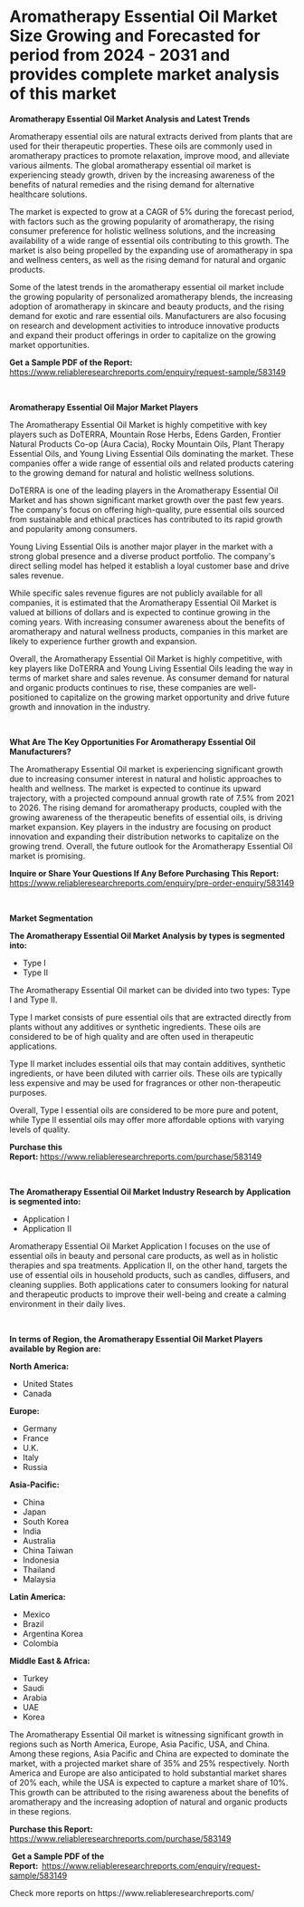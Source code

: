 <p><h1>Aromatherapy Essential Oil Market Size Growing and Forecasted for period from 2024 - 2031 and provides complete market analysis of this market</h1></p><p><strong>Aromatherapy Essential Oil Market Analysis and Latest Trends</strong></p>
<p><p>Aromatherapy essential oils are natural extracts derived from plants that are used for their therapeutic properties. These oils are commonly used in aromatherapy practices to promote relaxation, improve mood, and alleviate various ailments. The global aromatherapy essential oil market is experiencing steady growth, driven by the increasing awareness of the benefits of natural remedies and the rising demand for alternative healthcare solutions.</p><p>The market is expected to grow at a CAGR of 5% during the forecast period, with factors such as the growing popularity of aromatherapy, the rising consumer preference for holistic wellness solutions, and the increasing availability of a wide range of essential oils contributing to this growth. The market is also being propelled by the expanding use of aromatherapy in spa and wellness centers, as well as the rising demand for natural and organic products.</p><p>Some of the latest trends in the aromatherapy essential oil market include the growing popularity of personalized aromatherapy blends, the increasing adoption of aromatherapy in skincare and beauty products, and the rising demand for exotic and rare essential oils. Manufacturers are also focusing on research and development activities to introduce innovative products and expand their product offerings in order to capitalize on the growing market opportunities.</p></p>
<p><strong>Get a Sample PDF of the Report:&nbsp;</strong> <a href="https://www.reliableresearchreports.com/enquiry/request-sample/583149">https://www.reliableresearchreports.com/enquiry/request-sample/583149</a></p>
<p>&nbsp;</p>
<p><strong>Aromatherapy Essential Oil Major Market Players</strong></p>
<p><p>The Aromatherapy Essential Oil Market is highly competitive with key players such as DoTERRA, Mountain Rose Herbs, Edens Garden, Frontier Natural Products Co-op (Aura Cacia), Rocky Mountain Oils, Plant Therapy Essential Oils, and Young Living Essential Oils dominating the market. These companies offer a wide range of essential oils and related products catering to the growing demand for natural and holistic wellness solutions.</p><p>DoTERRA is one of the leading players in the Aromatherapy Essential Oil Market and has shown significant market growth over the past few years. The company's focus on offering high-quality, pure essential oils sourced from sustainable and ethical practices has contributed to its rapid growth and popularity among consumers.</p><p>Young Living Essential Oils is another major player in the market with a strong global presence and a diverse product portfolio. The company's direct selling model has helped it establish a loyal customer base and drive sales revenue.</p><p>While specific sales revenue figures are not publicly available for all companies, it is estimated that the Aromatherapy Essential Oil Market is valued at billions of dollars and is expected to continue growing in the coming years. With increasing consumer awareness about the benefits of aromatherapy and natural wellness products, companies in this market are likely to experience further growth and expansion.</p><p>Overall, the Aromatherapy Essential Oil Market is highly competitive, with key players like DoTERRA and Young Living Essential Oils leading the way in terms of market share and sales revenue. As consumer demand for natural and organic products continues to rise, these companies are well-positioned to capitalize on the growing market opportunity and drive future growth and innovation in the industry.</p></p>
<p>&nbsp;</p>
<p><strong>What Are The Key Opportunities For Aromatherapy Essential Oil Manufacturers?</strong></p>
<p><p>The Aromatherapy Essential Oil market is experiencing significant growth due to increasing consumer interest in natural and holistic approaches to health and wellness. The market is expected to continue its upward trajectory, with a projected compound annual growth rate of 7.5% from 2021 to 2026. The rising demand for aromatherapy products, coupled with the growing awareness of the therapeutic benefits of essential oils, is driving market expansion. Key players in the industry are focusing on product innovation and expanding their distribution networks to capitalize on the growing trend. Overall, the future outlook for the Aromatherapy Essential Oil market is promising.</p></p>
<p><strong>Inquire or Share Your Questions If Any Before Purchasing This Report:</strong> <a href="https://www.reliableresearchreports.com/enquiry/pre-order-enquiry/583149">https://www.reliableresearchreports.com/enquiry/pre-order-enquiry/583149</a></p>
<p>&nbsp;</p>
<p><strong>Market Segmentation</strong></p>
<p><strong>The Aromatherapy Essential Oil Market Analysis by types is segmented into:</strong></p>
<p><ul><li>Type I</li><li>Type II</li></ul></p>
<p><p>The Aromatherapy Essential Oil market can be divided into two types: Type I and Type II. </p><p>Type I market consists of pure essential oils that are extracted directly from plants without any additives or synthetic ingredients. These oils are considered to be of high quality and are often used in therapeutic applications.</p><p>Type II market includes essential oils that may contain additives, synthetic ingredients, or have been diluted with carrier oils. These oils are typically less expensive and may be used for fragrances or other non-therapeutic purposes.</p><p>Overall, Type I essential oils are considered to be more pure and potent, while Type II essential oils may offer more affordable options with varying levels of quality.</p></p>
<p><strong>Purchase this Report:&nbsp;</strong><a href="https://www.reliableresearchreports.com/purchase/583149">https://www.reliableresearchreports.com/purchase/583149</a></p>
<p>&nbsp;</p>
<p><strong>The Aromatherapy Essential Oil Market Industry Research by Application is segmented into:</strong></p>
<p><ul><li>Application I</li><li>Application II</li></ul></p>
<p><p>Aromatherapy Essential Oil Market Application I focuses on the use of essential oils in beauty and personal care products, as well as in holistic therapies and spa treatments. Application II, on the other hand, targets the use of essential oils in household products, such as candles, diffusers, and cleaning supplies. Both applications cater to consumers looking for natural and therapeutic products to improve their well-being and create a calming environment in their daily lives.</p></p>
<p>&nbsp;</p>
<p><strong>In terms of Region, the Aromatherapy Essential Oil Market Players available by Region are:</strong></p>
<p>
    <p> <strong> North America: </strong>
        <ul>
            <li>United States</li>
            <li>Canada</li>
        </ul>
        </p> 
    <p> <strong> Europe: </strong>
        <ul>
            <li>Germany</li>
            <li>France</li>
            <li>U.K.</li>
            <li>Italy</li>
            <li>Russia</li>
        </ul>
        </p> 
    <p> <strong> Asia-Pacific: </strong>
        <ul>
            <li>China</li>
            <li>Japan</li>
            <li>South Korea</li>
            <li>India</li>
            <li>Australia</li>
            <li>China Taiwan</li>
            <li>Indonesia</li>
            <li>Thailand</li>
            <li>Malaysia</li>
        </ul>
        </p> 
    <p> <strong> Latin America: </strong>
        <ul>
            <li>Mexico</li>
            <li>Brazil</li>
            <li>Argentina Korea</li>
            <li>Colombia</li>
        </ul>
        </p> 
    <p> <strong> Middle East & Africa: </strong>
        <ul>
            <li>Turkey</li>
            <li>Saudi</li>
            <li>Arabia</li>
            <li>UAE</li>
            <li>Korea</li>
        </ul>
    </p>
    </p>
<p><p>The Aromatherapy Essential Oil market is witnessing significant growth in regions such as North America, Europe, Asia Pacific, USA, and China. Among these regions, Asia Pacific and China are expected to dominate the market, with a projected market share of 35% and 25% respectively. North America and Europe are also anticipated to hold substantial market shares of 20% each, while the USA is expected to capture a market share of 10%. This growth can be attributed to the rising awareness about the benefits of aromatherapy and the increasing adoption of natural and organic products in these regions.</p></p>
<p><strong>Purchase this Report: </strong><a href="https://www.reliableresearchreports.com/purchase/583149">https://www.reliableresearchreports.com/purchase/583149</a></p>
<p>&nbsp;<strong>Get a Sample PDF of the Report:&nbsp;&nbsp;</strong><a href="https://www.reliableresearchreports.com/enquiry/request-sample/583149">https://www.reliableresearchreports.com/enquiry/request-sample/583149</a></p>
<p><strong></strong></p>
<p>Check more reports on https://www.reliableresearchreports.com/</p>